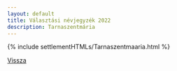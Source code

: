 ```yaml
---
layout: default
title: Választási névjegyzék 2022
description: Tarnaszentmária
---
```


{% include settlementHTMLs/Tarnaszentmaaria.html %}

[Vissza](../)